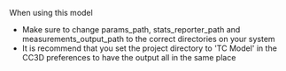 When using this model

 - Make sure to change params_path, stats_reporter_path and measurements_output_path to the correct directories on your system
 - It is recommend that you set the project directory to 'TC Model' in the CC3D preferences to have the output all in the same place